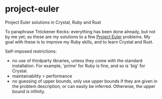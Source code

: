 # project-euler
Project Euler solutions in Crystal, Ruby and Rust

To paraphrase Tröckener Kecks: everything has been done already, but not by me yet; so these are my solutions to a few
[Project Euler](https://projecteuler.net) problems. My goal with these is to improve my Ruby skills, and to learn Crystal and Rust.

Self-imposed restrictions:
* no use of thirdparty libraries, unless they come with the standard installation. For example, 'prime' for Ruby is fine, and so is 'big' for Crystal.
* maintainability > performance
* no guessing of upper bounds, only use upper bounds if they are given in the problem description, or can easily be inferred. Otherwise, the upper bound is infinity.
